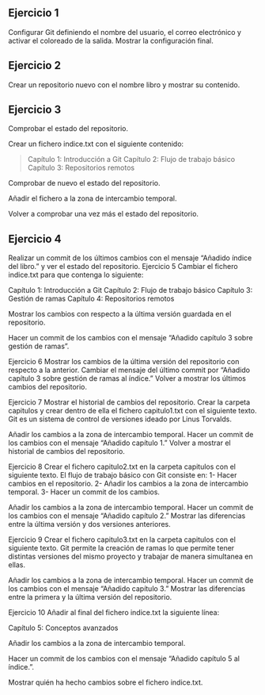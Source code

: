 ## Ejercicio 1
Configurar Git definiendo el nombre del usuario, el correo electrónico y activar el coloreado de la salida. Mostrar la configuración final.

## Ejercicio 2
Crear un repositorio nuevo con el nombre libro y mostrar su contenido.

## Ejercicio 3
Comprobar el estado del repositorio.

Crear un fichero indice.txt con el siguiente contenido:

> Capítulo 1: Introducción a Git
> Capítulo 2: Flujo de trabajo básico
> Capítulo 3: Repositorios remotos

Comprobar de nuevo el estado del repositorio.

Añadir el fichero a la zona de intercambio temporal.

Volver a comprobar una vez más el estado del repositorio.



## Ejercicio 4
Realizar un commit de los últimos cambios con el mensaje “Añadido índice del libro.” y ver el estado del repositorio.
Ejercicio 5
Cambiar el fichero indice.txt para que contenga lo siguiente:

Capítulo 1: Introducción a Git
Capítulo 2: Flujo de trabajo básico
Capítulo 3: Gestión de ramas
Capítulo 4: Repositorios remotos

Mostrar los cambios con respecto a la última versión guardada en el repositorio.

Hacer un commit de los cambios con el mensaje “Añadido capítulo 3 sobre gestión de ramas”.

Ejercicio 6
Mostrar los cambios de la última versión del repositorio con respecto a la anterior.
Cambiar el mensaje del último commit por “Añadido capítulo 3 sobre gestión de ramas al índice.”
Volver a mostrar los últimos cambios del repositorio.


Ejercicio 7
Mostrar el historial de cambios del repositorio.
Crear la carpeta capitulos y crear dentro de ella el fichero capitulo1.txt con el siguiente texto.
Git es un sistema de control de versiones ideado por Linus Torvalds.

Añadir los cambios a la zona de intercambio temporal.
Hacer un commit de los cambios con el mensaje “Añadido capítulo 1.”
Volver a mostrar el historial de cambios del repositorio.

Ejercicio 8
Crear el fichero capitulo2.txt en la carpeta capitulos con el siguiente texto.
El flujo de trabajo básico con Git consiste en: 1- Hacer cambios en el repositorio. 2- Añadir los cambios a la zona de intercambio temporal. 3- Hacer un commit de los cambios.

Añadir los cambios a la zona de intercambio temporal.
Hacer un commit de los cambios con el mensaje “Añadido capítulo 2.”
Mostrar las diferencias entre la última versión y dos versiones anteriores.

Ejercicio 9
Crear el fichero capitulo3.txt en la carpeta capitulos con el siguiente texto.
Git permite la creación de ramas lo que permite tener distintas versiones del mismo proyecto y trabajar de manera simultanea en ellas.

Añadir los cambios a la zona de intercambio temporal.
Hacer un commit de los cambios con el mensaje “Añadido capítulo 3.”
Mostrar las diferencias entre la primera y la última versión del repositorio.

Ejercicio 10
Añadir al final del fichero indice.txt la siguiente línea:

Capítulo 5: Conceptos avanzados

Añadir los cambios a la zona de intercambio temporal.

Hacer un commit de los cambios con el mensaje “Añadido capítulo 5 al índice.”.

Mostrar quién ha hecho cambios sobre el fichero indice.txt.

